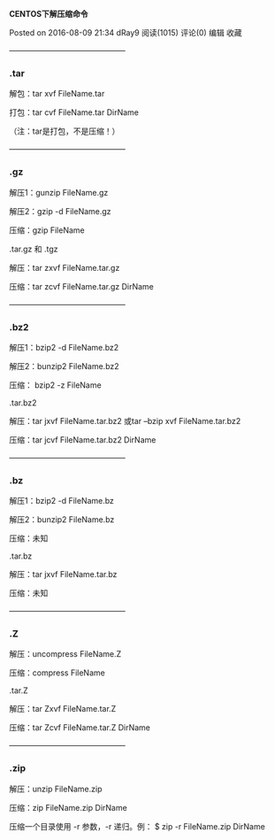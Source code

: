 **CENTOS下解压缩命令**

Posted on 2016-08-09 21:34  dRay9  阅读(1015)  评论(0)  编辑  收藏

———————————————

### .tar

解包：tar xvf FileName.tar

打包：tar cvf FileName.tar DirName

（注：tar是打包，不是压缩！）

———————————————

### .gz

解压1：gunzip FileName.gz

解压2：gzip -d FileName.gz

压缩：gzip FileName

.tar.gz 和 .tgz

解压：tar zxvf FileName.tar.gz

压缩：tar zcvf FileName.tar.gz DirName

———————————————

### .bz2

解压1：bzip2 -d FileName.bz2

解压2：bunzip2 FileName.bz2

压缩： bzip2 -z FileName

.tar.bz2

解压：tar jxvf FileName.tar.bz2 或tar –bzip xvf FileName.tar.bz2

压缩：tar jcvf FileName.tar.bz2 DirName

———————————————

### .bz

解压1：bzip2 -d FileName.bz

解压2：bunzip2 FileName.bz

压缩：未知

.tar.bz

解压：tar jxvf FileName.tar.bz

压缩：未知

———————————————

### .Z

解压：uncompress FileName.Z

压缩：compress FileName

.tar.Z

解压：tar Zxvf FileName.tar.Z

压缩：tar Zcvf FileName.tar.Z DirName

———————————————

### .zip

解压：unzip FileName.zip

压缩：zip FileName.zip DirName

压缩一个目录使用 -r 参数，-r 递归。例： $ zip -r FileName.zip DirName